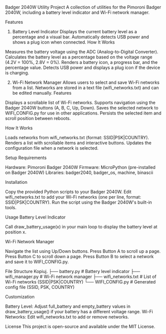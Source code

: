 Badger 2040W Utility Project
A collection of utilities for the Pimoroni Badger 2040W, including a battery level indicator and Wi-Fi network manager.

Features
1. Battery Level Indicator
Displays the current battery level as a percentage and a visual bar. Automatically detects USB power and shows a plug icon when connected.
How It Works

Measures the battery voltage using the ADC (Analog-to-Digital Converter).
Calculates the battery level as a percentage based on the voltage range (4.2V = 100%, 2.8V = 0%).
Renders a battery icon, a progress bar, and the percentage value.
Detects USB power and displays a plug icon if the device is charging.

2. Wi-Fi Network Manager
Allows users to select and save Wi-Fi networks from a list. Networks are stored in a text file (wifi_networks.txt) and can be edited manually.
Features

Displays a scrollable list of Wi-Fi networks.
Supports navigation using the Badger 2040W buttons (A, B, C, Up, Down).
Saves the selected network to WIFI_CONFIG.py for use in other applications.
Persists the selected item and scroll position between reboots.

How It Works

Loads networks from wifi_networks.txt (format: SSID|PSK|COUNTRY).
Renders a list with scrollable items and interactive buttons.
Updates the configuration file when a network is selected.

Setup
Requirements

Hardware: Pimoroni Badger 2040W
Firmware: MicroPython (pre-installed on Badger 2040W)
Libraries: badger2040, badger_os, machine, binascii

Installation

Copy the provided Python scripts to your Badger 2040W.
Edit wifi_networks.txt to add your Wi-Fi networks (one per line, format: SSID|PSK|COUNTRY).
Run the script using the Badger 2040W's built-in tools.


Usage
Battery Level Indicator

Call draw_battery_usage(x) in your main loop to display the battery level at position x.

Wi-Fi Network Manager

Navigate the list using Up/Down buttons.
Press Button A to scroll up a page.
Press Button C to scroll down a page.
Press Button B to select a network and save it to WIFI_CONFIG.py.


File Structure
 Kopiuj.
├── battery.py          # Battery level indicator
├── wifi_manager.py     # Wi-Fi network manager
├── wifi_networks.txt   # List of Wi-Fi networks (SSID|PSK|COUNTRY)
└── WIFI_CONFIG.py      # Generated config file (SSID, PSK, COUNTRY)

Customization

Battery Level: Adjust full_battery and empty_battery values in draw_battery_usage() if your battery has a different voltage range.
Wi-Fi Networks: Edit wifi_networks.txt to add or remove networks.


License
This project is open-source and available under the MIT License.
